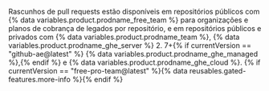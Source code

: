 Rascunhos de pull requests estão disponíveis em repositórios públicos com {% data variables.product.prodname_free_team %} para organizações e planos de cobrança de legados por repositório, e em repositórios públicos e privados com {% data variables.product.prodname_team %}, {% data variables.product.prodname_ghe_server %} 2. 7+{% if currentVersion == "github-ae@latest" %} {% data variables.product.prodname_ghe_managed %},{% endif %} e {% data variables.product.prodname_ghe_cloud %}. {% if currentVersion == "free-pro-team@latest" %}{% data reusables.gated-features.more-info %}{% endif %}
